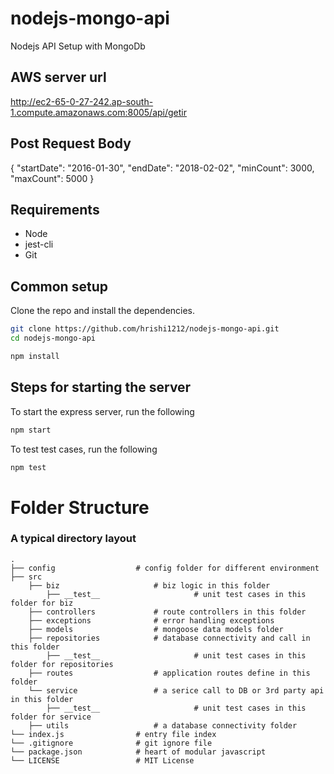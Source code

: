 # nodejs-mongo-api

Nodejs API Setup with MongoDb

## AWS server url

http://ec2-65-0-27-242.ap-south-1.compute.amazonaws.com:8005/api/getir

## Post Request Body

{
"startDate": "2016-01-30",
"endDate": "2018-02-02",
"minCount": 3000,
"maxCount": 5000
}

## Requirements

- Node
- jest-cli
- Git

## Common setup

Clone the repo and install the dependencies.

```bash
git clone https://github.com/hrishi1212/nodejs-mongo-api.git
cd nodejs-mongo-api
```

```bash
npm install
```

## Steps for starting the server

To start the express server, run the following

```bash
npm start
```

To test test cases, run the following

```bash
npm test
```

# Folder Structure

### A typical directory layout

    .
    ├── config                  # config folder for different environment
    ├── src
        ├── biz                     # biz logic in this folder
            ├── __test__                     # unit test cases in this folder for biz
        ├── controllers             # route controllers in this folder
        ├── exceptions              # error handling exceptions
        ├── models                  # mongoose data models folder
        ├── repositories            # database connectivity and call in this folder
            ├── __test__                     # unit test cases in this folder for repositories
        ├── routes                  # application routes define in this folder
        └── service                 # a serice call to DB or 3rd party api in this folder
            ├── __test__                     # unit test cases in this folder for service
        ├── utils                   # a database connectivity folder
    └── index.js                # entry file index
    └── .gitignore              # git ignore file
    └── package.json            # heart of modular javascript
    └── LICENSE                 # MIT License
